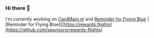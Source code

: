 ### Hi there 👋

I'm currently working on [CardMapr.nl](https://cardmapr.nl) and [Reminder for Flying Blue](https://rewards.flights) | [Reminder for Flying Blue]([https://rewards.flights](https://github.com/sponsors/rewards-flights)

<!--
**Bjornftw/bjornftw** is a ✨ _special_ ✨ repository because its `README.md` (this file) appears on your GitHub profile.

Here are some ideas to get you started:

- 🔭 I’m currently working on ...
- 🌱 I’m currently learning ...
- 👯 I’m looking to collaborate on ...
- 🤔 I’m looking for help with ...
- 💬 Ask me about ...
- 📫 How to reach me: ...
- 😄 Pronouns: ...
- ⚡ Fun fact: ...
-->
